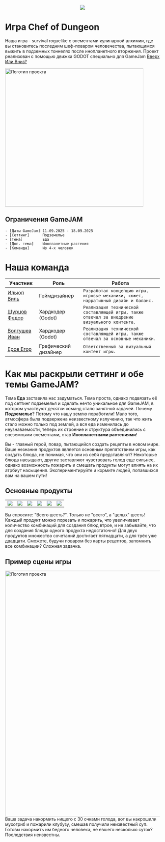 <p align="center">
<img src="https://readme-typing-svg.herokuapp.com?font=Orbitron&size=40&color=%2379A500&height=67&duration=3000&center=true&lines=%F0%9F%85%B6%F0%9F%86%81%F0%9F%85%B4%F0%9F%85%B4%F0%9F%86%83%F0%9F%85%B8%F0%9F%85%BD%F0%9F%85%B6%F0%9F%86%82">
<p align="center">



# Игра Chef of Dungeon
Наша игра - survival roguelike с элементами кулинарной алхимии, где вы становитесь последним шеф-поваром человечества, пытающимся выжить в подземных тоннелях после инопланетного вторжения. Проект реализован с помощью движка GODOT специально для GameJam [Вверх Или Вниз?](https://drmr.space/)

<img src="assets/sprites/фон_глменю.png" alt="Логотип проекта" width="450">


## Ограничения GameJAM
```
- [Даты GameJam] 11.09.2025 - 18.09.2025 
- [Сеттинг]      Подземелье
- [Тема]         Еда
- [Доп. тема]    Инопланетные растения
- [Команда]      Из 4-х человек
```

# Наша команда

| Участник             | Роль                                                                                                                                   | Работа                                                                                                                                  |
| ---------------- | --------------------------------------------------------------------------------------------------------------------------------------- | -----------------------------------------------------------------------------------------------------------------------------------------|
| [Ильюп Виль](https://github.com/MrStanLee1337)| Геймдизайнер|`Разработал концепцию игры, игровые механики, сюжет, нарративный дизайн и баланс. `|
| [Щурцов Федор](https://github.com/FEDOS-o)| Хардкодер (Godot)|`Реализация технической составляющей игры, также отвечал за внедрение визуального контента.`|
| [Волгушев Иван](https://github.com/VanyaVolgushev)| Хардкодер (Godot)|`Реализация технической составляющей игры, также отвечал за основные механики.`|
| [Еров Егор](mailto:jfeeads@gmail.com)| Графический дизайнер |`Ответственный за визуальный контент игры.`|



# Как мы раскрыли сеттинг и обе темы GameJAM?
Тема **Еда** заставила нас задуматься. Тема проста, однако подвязать её под сеттинг подземелья и сделать нечто уникальное для GameJAM, в котором участвуют десятки команд стало занятной задачей. Почему **Подземелье**? Потому что нашу землю поработили! Мало того, атмосфера была подвержена неизвестному излучению, так что жить стало можно только под землей, а вся еда изменилась до неузнаваемости, теперь их строение и структура объединились с внеземными элементами, став **Инопланетными растениями**!

Вы - главный герой, повар, пытающийся создать рецепты в новом мире. Ваше незнание продуктов является основным препятствием игры, как создать блюда, не понимая, что они из себя представляют? Некоторые блюда насыщают, другие заставляют чувствовать голод еще сильнее, однако возможность пожарить и смешать продукты могут влиять на их атрбиут насыщения. Экспериментируйте и кормите людей, попавшихся вам на вашем пути!


## Основные продукты

<table>
  <tr>
    <td>
      <img src="assets/sprites/apple/Яблозень карта.png" >
    </td>
    <td>
      <img src="assets/sprites/cucumber/Марс Дикий огурец карта.png">
    </td>
    <td>
      <img src="assets/sprites/dusa/КЛУБУЗА карта.png">
    </td>
    <td>
      <img src="assets/sprites/luna/Лунослив карта.png">
    </td>
    <td>
      <img src="assets/sprites/mushroom/Фрукт Мухогриб карта.png">
    </td>
    <td>
      <img src="assets/sprites/ziga/зигфр карта.png">
    </td>
  </tr>
</table>

Вы спросите: "Всего шесть?". Только не "всего", а "целых" шесть! Каждый продукт можно порезать и пожарить, что увеличивает количество комбинаций для создания блюд втрое, и не забывайте, что для создания блюда одного продукта недостаточно! Для двух продуктов множество сочетаний достигает пятнадцати, а для трёх уже двадцати. Сможете, будучи поваром без карты рецептов, запомнить все комбинации? Сложная задачка.

## Пример сцены игры
<img src="assets/example.png" alt="Логотип проекта" width="800">
Ваша задача накормить нищего с 30 очками голода, вот вы накрошили мухогриб и пожарили клубузу, смешав получили неизвестный суп. Готовы накормить им бедного человека, не евшего несколько суток? Последствия неизвестны.

